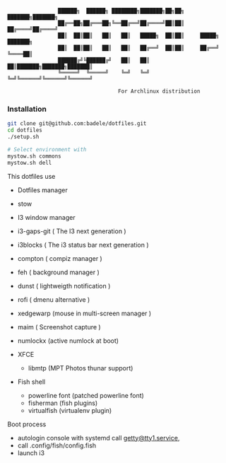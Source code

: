 
```
                ██████╗  ██████╗ ████████╗███████╗██╗██╗     ███████╗███████╗
                ██╔══██╗██╔═══██╗╚══██╔══╝██╔════╝██║██║     ██╔════╝██╔════╝
                ██║  ██║██║   ██║   ██║   █████╗  ██║██║     █████╗  ███████╗
                ██║  ██║██║   ██║   ██║   ██╔══╝  ██║██║     ██╔══╝  ╚════██║
                ██████╔╝╚██████╔╝   ██║   ██║     ██║███████╗███████╗███████║
                ╚═════╝  ╚═════╝    ╚═╝   ╚═╝     ╚═╝╚══════╝╚══════╝╚══════╝
                
                                   For Archlinux distribution
```

### Installation

```bash
git clone git@github.com:badele/dotfiles.git
cd dotfiles
./setup.sh

# Select environment with
mystow.sh commons
mystow.sh dell
```

This dotfiles use

 * Dotfiles manager
  * stow
  
 * I3 window manager
  * i3-gaps-git ( The I3 next generation )
  * i3blocks ( The i3 status bar next generation )
  * compton ( compiz manager )
  * feh ( background manager )
  * dunst ( lightweigth notification )
  * rofi ( dmenu alternative )
  * xedgewarp (mouse in multi-screen manager )
  * maim ( Screenshot capture )
  * numlockx (active numlock at boot)

* XFCE
  * libmtp (MPT Photos thunar support)   
 
* Fish shell
  * powerline font (patched powerline font)
  * fisherman (fish plugins)
  * virtualfish (virtualenv plugin)

Boot process

 * autologin console with systemd call getty@tty1.service, 
 * call .config/fish/config.fish
 * launch i3

